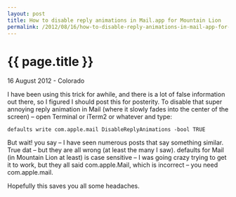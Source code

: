 ```yaml
---
layout: post
title: How to disable reply animations in Mail.app for Mountain Lion
permalink: /2012/08/16/how-to-disable-reply-animations-in-mail-app-for-mountain-lion
---
```


{{ page.title }}
================

<p class="meta">16 August 2012 - Colorado</p>

I have been using this trick for awhile, and there is a lot of false information out there, so I figured I should post this for posterity.  To disable that super annoying reply animation in Mail (where it slowly fades into the center of the screen) – open Terminal or iTerm2 or whatever and type:

    defaults write com.apple.mail DisableReplyAnimations -bool TRUE

But wait! you say – I have seen numerous posts that say something similar. True dat – but they are all wrong (at least the many I saw). defaults for Mail (in Mountain Lion at least) is case sensitive – I was going crazy trying to get it to work, but they all said com.apple.Mail, which is incorrect – you need com.apple.mail.

Hopefully this saves you all some headaches.
